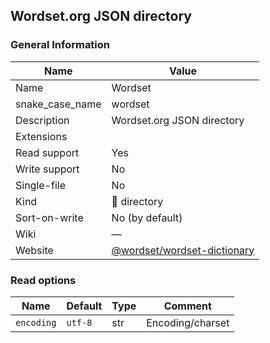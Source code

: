 
## Wordset.org JSON directory ##

### General Information ###
Name | Value
---- | -------
Name | Wordset
snake_case_name | wordset
Description | Wordset.org JSON directory
Extensions | 
Read support | Yes
Write support | No
Single-file | No
Kind | 📁 directory
Sort-on-write | No (by default)
Wiki | ―
Website | [@wordset/wordset-dictionary](https://github.com/wordset/wordset-dictionary)


### Read options ###
Name | Default | Type | Comment
---- | ------- | ---- | -------
`encoding` | `utf-8` | str | Encoding/charset





